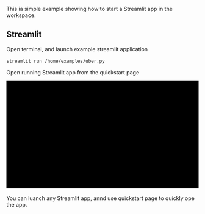 This ia simple example showing how to start a Streamlit app in the workspace.


## Streamlit

Open terminal, and launch example streamlit application  

```
streamlit run /home/examples/uber.py 
```

Open running Streamlit app from the quickstart page

![codeserver-demo](img/streamlit-launch.gif)

You can luanch any Streamlit app, annd use quickstart page to quickly ope the app.  
